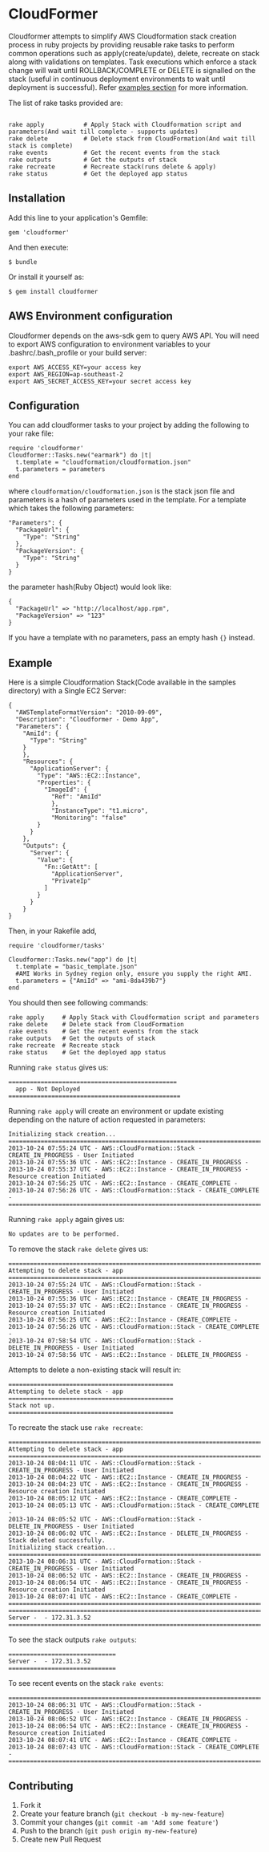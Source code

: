 # CloudFormer

Cloudformer attempts to simplify AWS Cloudformation stack creation process in ruby projects by providing reusable rake tasks to perform common operations such as apply(create/update), delete, recreate on stack along with validations on templates. Task executions which enforce a stack change will wait until ROLLBACK/COMPLETE or DELETE is signalled on the stack (useful in continuous deployment environments to wait until deployment is successful). Refer [examples section](#example) for more information.

The list of rake tasks provided are:

```

rake apply           # Apply Stack with Cloudformation script and parameters(And wait till complete - supports updates)
rake delete          # Delete stack from CloudFormation(And wait till stack is complete)
rake events          # Get the recent events from the stack
rake outputs         # Get the outputs of stack
rake recreate        # Recreate stack(runs delete & apply)
rake status          # Get the deployed app status

```


## Installation

Add this line to your application's Gemfile:

    gem 'cloudformer'

And then execute:

    $ bundle

Or install it yourself as:

    $ gem install cloudformer

## AWS Environment configuration

Cloudformer depends on the aws-sdk gem to query AWS API. You will need to export AWS configuration to environment variables to your .bashrc/.bash_profile or your build server:

    export AWS_ACCESS_KEY=your access key
    export AWS_REGION=ap-southeast-2
    export AWS_SECRET_ACCESS_KEY=your secret access key


## Configuration

You can add cloudformer tasks to your project by adding the following to your rake file:

	require 'cloudformer'
    Cloudformer::Tasks.new("earmark") do |t|
      t.template = "cloudformation/cloudformation.json"
      t.parameters = parameters
    end

where `cloudformation/cloudformation.json` is the stack json file and parameters is a hash of parameters used in the template.
For a template which takes the following parameters: 
  
    "Parameters": {
      "PackageUrl": {
        "Type": "String"
      },
      "PackageVersion": {
        "Type": "String"
      }
    }
  
the parameter hash(Ruby Object) would look like:

    {
      "PackageUrl" => "http://localhost/app.rpm",
      "PackageVersion" => "123"  
    }  

If you have a template with no parameters, pass an empty hash `{}` instead.

## Example

Here is a simple Cloudformation Stack(Code available in the samples directory) with a Single EC2 Server:

    {
      "AWSTemplateFormatVersion": "2010-09-09",
      "Description": "Cloudformer - Demo App",
      "Parameters": {
        "AmiId": {
          "Type": "String"
        }
        },
        "Resources": {
          "ApplicationServer": {
            "Type": "AWS::EC2::Instance",
            "Properties": {
              "ImageId": {
                "Ref": "AmiId"
                },
                "InstanceType": "t1.micro",
                "Monitoring": "false"
            }
          }
        },
        "Outputs": {
          "Server": {
            "Value": {
              "Fn::GetAtt": [
                "ApplicationServer",
                "PrivateIp"
              ]
            }
          }
        }
    }
    
Then, in your Rakefile add, 

    require 'cloudformer/tasks'

    Cloudformer::Tasks.new("app") do |t|
      t.template = "basic_template.json"
      #AMI Works in Sydney region only, ensure you supply the right AMI.
      t.parameters = {"AmiId" => "ami-8da439b7"}
    end

You should then see following commands:

    rake apply     # Apply Stack with Cloudformation script and parameters
    rake delete    # Delete stack from CloudFormation
    rake events    # Get the recent events from the stack
    rake outputs   # Get the outputs of stack
    rake recreate  # Recreate stack
    rake status    # Get the deployed app status

Running `rake status` gives us:

    ===============================================
      app - Not Deployed
    ================================================

Running `rake apply` will create an environment or update existing depending on the nature of action requested in parameters:

    Initializing stack creation...
    ==================================================================================================
    2013-10-24 07:55:24 UTC - AWS::CloudFormation::Stack - CREATE_IN_PROGRESS - User Initiated
    2013-10-24 07:55:36 UTC - AWS::EC2::Instance - CREATE_IN_PROGRESS -
    2013-10-24 07:55:37 UTC - AWS::EC2::Instance - CREATE_IN_PROGRESS - Resource creation Initiated
    2013-10-24 07:56:25 UTC - AWS::EC2::Instance - CREATE_COMPLETE -
    2013-10-24 07:56:26 UTC - AWS::CloudFormation::Stack - CREATE_COMPLETE -
    ==================================================================================================

Running `rake apply` again gives us:
    
    No updates are to be performed.

To remove the stack `rake delete` gives us:

    ==============================================================================================
    Attempting to delete stack - app
    ==============================================================================================
    2013-10-24 07:55:24 UTC - AWS::CloudFormation::Stack - CREATE_IN_PROGRESS - User Initiated
    2013-10-24 07:55:36 UTC - AWS::EC2::Instance - CREATE_IN_PROGRESS -
    2013-10-24 07:55:37 UTC - AWS::EC2::Instance - CREATE_IN_PROGRESS - Resource creation Initiated
    2013-10-24 07:56:25 UTC - AWS::EC2::Instance - CREATE_COMPLETE -
    2013-10-24 07:56:26 UTC - AWS::CloudFormation::Stack - CREATE_COMPLETE -
    2013-10-24 07:58:54 UTC - AWS::CloudFormation::Stack - DELETE_IN_PROGRESS - User Initiated
    2013-10-24 07:58:56 UTC - AWS::EC2::Instance - DELETE_IN_PROGRESS -

Attempts to delete a non-existing stack will result in:

    ==============================================
    Attempting to delete stack - app
    ==============================================
    Stack not up.
    ==============================================

To recreate the stack use `rake recreate`:
  
    =================================================================================================
    Attempting to delete stack - app
    =================================================================================================
    2013-10-24 08:04:11 UTC - AWS::CloudFormation::Stack - CREATE_IN_PROGRESS - User Initiated
    2013-10-24 08:04:22 UTC - AWS::EC2::Instance - CREATE_IN_PROGRESS -
    2013-10-24 08:04:23 UTC - AWS::EC2::Instance - CREATE_IN_PROGRESS - Resource creation Initiated
    2013-10-24 08:05:12 UTC - AWS::EC2::Instance - CREATE_COMPLETE -
    2013-10-24 08:05:13 UTC - AWS::CloudFormation::Stack - CREATE_COMPLETE -
    2013-10-24 08:05:52 UTC - AWS::CloudFormation::Stack - DELETE_IN_PROGRESS - User Initiated
    2013-10-24 08:06:02 UTC - AWS::EC2::Instance - DELETE_IN_PROGRESS -
    Stack deleted successfully.
    Initializing stack creation...
    =================================================================================================
    2013-10-24 08:06:31 UTC - AWS::CloudFormation::Stack - CREATE_IN_PROGRESS - User Initiated
    2013-10-24 08:06:52 UTC - AWS::EC2::Instance - CREATE_IN_PROGRESS -
    2013-10-24 08:06:54 UTC - AWS::EC2::Instance - CREATE_IN_PROGRESS - Resource creation Initiated
    2013-10-24 08:07:41 UTC - AWS::EC2::Instance - CREATE_COMPLETE -
    =================================================================================================
    =================================================================================================
    Server -  - 172.31.3.52
    =================================================================================================

To see the stack outputs `rake outputs`:
    
    ==============================
    Server -  - 172.31.3.52
    ============================== 

To see recent events on the stack `rake events`:
    
    ==================================================================================================
    2013-10-24 08:06:31 UTC - AWS::CloudFormation::Stack - CREATE_IN_PROGRESS - User Initiated
    2013-10-24 08:06:52 UTC - AWS::EC2::Instance - CREATE_IN_PROGRESS -
    2013-10-24 08:06:54 UTC - AWS::EC2::Instance - CREATE_IN_PROGRESS - Resource creation Initiated
    2013-10-24 08:07:41 UTC - AWS::EC2::Instance - CREATE_COMPLETE -
    2013-10-24 08:07:43 UTC - AWS::CloudFormation::Stack - CREATE_COMPLETE -
    ==================================================================================================

## Contributing

1. Fork it
2. Create your feature branch (`git checkout -b my-new-feature`)
3. Commit your changes (`git commit -am 'Add some feature'`)
4. Push to the branch (`git push origin my-new-feature`)
5. Create new Pull Request
